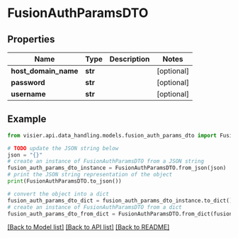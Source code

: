 # FusionAuthParamsDTO


## Properties

Name | Type | Description | Notes
------------ | ------------- | ------------- | -------------
**host_domain_name** | **str** |  | [optional] 
**password** | **str** |  | [optional] 
**username** | **str** |  | [optional] 

## Example

```python
from visier.api.data_handling.models.fusion_auth_params_dto import FusionAuthParamsDTO

# TODO update the JSON string below
json = "{}"
# create an instance of FusionAuthParamsDTO from a JSON string
fusion_auth_params_dto_instance = FusionAuthParamsDTO.from_json(json)
# print the JSON string representation of the object
print(FusionAuthParamsDTO.to_json())

# convert the object into a dict
fusion_auth_params_dto_dict = fusion_auth_params_dto_instance.to_dict()
# create an instance of FusionAuthParamsDTO from a dict
fusion_auth_params_dto_from_dict = FusionAuthParamsDTO.from_dict(fusion_auth_params_dto_dict)
```
[[Back to Model list]](../README.md#documentation-for-models) [[Back to API list]](../README.md#documentation-for-api-endpoints) [[Back to README]](../README.md)


